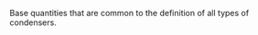 Base quantities that are common to the definition of all types of condensers.

<!-- end of short definition -->

